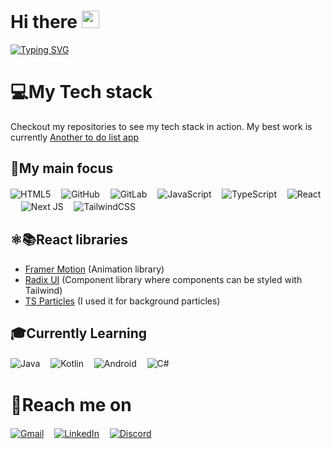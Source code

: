 # Hi there <img src="https://media.giphy.com/media/hvRJCLFzcasrR4ia7z/giphy.gif" width="28px" height="28px">
[![Typing SVG](https://readme-typing-svg.demolab.com?font=Calibri&weight=700&size=40&pause=1000&color=FF07AF&vCenter=true&width=435&lines=I'm+Miroslav+Novotn%C3%BD;I'm+a+IT+student;I+like+making+web+apps;Check+out+my+projects;Welcome+to+my+github+page)](https://git.io/typing-svg)

# 💻My Tech stack

Checkout my repositories to see my tech stack in action. My best work is currently [Another to do list app](https://github.com/Miraneek/Another-To-Do-List-App)

## 🚀My main focus

![HTML5](https://img.shields.io/badge/html5-%23E34F26.svg?style=for-the-badge&logo=html5&logoColor=white)ㅤ
![GitHub](https://img.shields.io/badge/github-%23121011.svg?style=for-the-badge&logo=github&logoColor=white)ㅤ
![GitLab](https://img.shields.io/badge/gitlab-%23181717.svg?style=for-the-badge&logo=gitlab&logoColor=white)ㅤ
![JavaScript](https://img.shields.io/badge/javascript-%23323330.svg?style=for-the-badge&logo=javascript&logoColor=%23F7DF1E)ㅤ
![TypeScript](https://img.shields.io/badge/typescript-%23007ACC.svg?style=for-the-badge&logo=typescript&logoColor=white)ㅤ
![React](https://img.shields.io/badge/react-%2320232a.svg?style=for-the-badge&logo=react&logoColor=%2361DAFB)ㅤ
![Next JS](https://img.shields.io/badge/Next-black?style=for-the-badge&logo=next.js&logoColor=white)ㅤ
![TailwindCSS](https://img.shields.io/badge/tailwindcss-%2338B2AC.svg?style=for-the-badge&logo=tailwind-css&logoColor=white)ㅤ

## ⚛️📚React libraries

- [Framer Motion](https://www.framer.com/motion/) (Animation library)
- [Radix UI](https://www.radix-ui.com) (Component library where components can be styled with Tailwind)
- [TS Particles](https://particles.js.org) (I used it for background particles)


## 🎓Currently Learning

![Java](https://img.shields.io/badge/java-%23ED8B00.svg?style=for-the-badge&logo=openjdk&logoColor=white)ㅤ
![Kotlin](https://img.shields.io/badge/kotlin-%237F52FF.svg?style=for-the-badge&logo=kotlin&logoColor=white)ㅤ
![Android](https://img.shields.io/badge/Android-3DDC84?style=for-the-badge&logo=android&logoColor=white)ㅤ
![C#](https://img.shields.io/badge/c%23-%23239120.svg?style=for-the-badge&logo=csharp&logoColor=white)ㅤ

# 📝Reach me on
[![Gmail](https://img.shields.io/badge/Gmail-D14836?style=for-the-badge&logo=gmail&logoColor=white)](mailto:miroslav.novotny64@gmail.com)ㅤ
[![LinkedIn](https://img.shields.io/badge/linkedin-%230077B5.svg?style=for-the-badge&logo=linkedin&logoColor=white)](https://www.linkedin.com/in/miroslav-novotný-8a436b26b/)ㅤ
[![Discord](https://img.shields.io/badge/Discord-%235865F2.svg?style=for-the-badge&logo=discord&logoColor=white)](discordapp.com/users/666281311509545002)ㅤ
